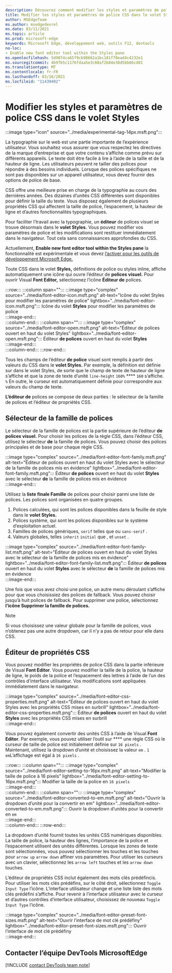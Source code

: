 ```yaml
---
description: Découvrez comment modifier les styles et paramètres de police CSS à l’aide du volet Styles dans Microsoft Edge DevTools.
title: Modifier les styles et paramètres de police CSS dans le volet Styles de DevTools
author: MSEdgeTeam
ms.author: msedgedevrel
ms.date: 03/11/2021
ms.topic: article
ms.prod: microsoft-edge
keywords: Microsoft Edge, développement web, outils F12, devtools
no-loc:
- Enable new font editor tool within the Styles pane
ms.openlocfilehash: 5d9074ca65f9cb98662a1bc181f70ead4c4232e1
ms.sourcegitcommit: 4b9fb5c1176fdaa5e3c60af2b84e38d5bb86cd81
ms.translationtype: MT
ms.contentlocale: fr-FR
ms.lasthandoff: 03/16/2021
ms.locfileid: "11439492"
---
```

# <a name="edit-css-font-styles-and-settings-in-the-styles-pane"></a>Modifier les styles et paramètres de police CSS dans le volet Styles  

:::image type="icon" source="../media/experimental-tag-14px.msft.png":::

La typographie sur le web est une partie importante de l’expérience utilisateur.  Vous souhaitez vous assurer que vous respectez les directives de la marque d’entreprise et que votre contenu s’affiche comme prévu sur différents appareils.  Le texte doit être facile à lire à l’aide de la taille et de la hauteur de ligne.  Les utilisateurs peuvent re tailler des polices pour répondre à des besoins individuels.  Lorsque des polices spécifiques ne sont pas disponibles sur un appareil utilisateur, vous devez fournir des options de police de base.  

CSS offre une meilleure prise en charge de la typographie au cours des dernières années.  Des dizaines d’unités CSS différentes sont disponibles pour définir la taille du texte.  Vous disposez également de plusieurs propriétés CSS qui affectent la taille de police, l’espacement, la hauteur de ligne et d’autres fonctionnalités typographiques.  

Pour faciliter l’travail avec la typographie, un **éditeur** de polices visuel se trouve désormais dans le **volet Styles.**  Vous pouvez modifier vos paramètres de police et les modifications sont restituer immédiatement dans le navigateur.  Tout cela sans connaissances approfondies du CSS.  

Actuellement, **Enable new font editor tool within the Styles pane** la fonctionnalité est expérimentale et vous devez [l’activer pour les outils de développement Microsoft Edge.][DevtoolsExperimentalFeaturesIndexTurnOnExperimentalFeatures]  

Toute CSS dans le volet **Styles,** définitions de police ou styles inline, affiche automatiquement une icône qui ouvre l’éditeur de **polices visuel.**  Pour ouvrir Visual **Font Editor,** sélectionnez l’icône **Éditeur de** polices.  

:::row:::
   :::column span="":::
      :::image type="complex" source="../media/font-editor-icon.msft.png" alt-text="Icône du volet Styles pour modifier les paramètres de police" lightbox="../media/font-editor-icon.msft.png":::
         Icône du volet **Styles** pour modifier les paramètres de police  
      :::image-end:::  
   :::column-end:::
   :::column span="":::
      :::image type="complex" source="../media/font-editor-open.msft.png" alt-text="Éditeur de polices ouvert en haut du volet Styles" lightbox="../media/font-editor-open.msft.png":::
         Éditeur **de polices** ouvert en haut du volet **Styles**  
      :::image-end:::  
   :::column-end:::
:::row-end:::  

Tous les champs de l’éditeur **de police** visuel sont remplis à partir des valeurs du CSS dans le **volet Styles.**  Par exemple, la définition est définie sur dans le volet Styles, de sorte que le champ de texte de hauteur de ligne s’affiche et que la zone de texte d’unité `line-height` `160%` **** `160` s’affiche. `%`  En outre, le curseur est automatiquement définie pour correspondre aux valeurs du champ de texte.  

**L’éditeur de** polices se compose de deux parties : le sélecteur de la famille de polices et l’éditeur de propriétés CSS.  

## <a name="the-font-family-selector"></a>Sélecteur de la famille de polices  

Le sélecteur de la famille de polices est la partie supérieure de l’éditeur **de polices visuel.**  Pour choisir les polices de la règle CSS, dans l’éditeur CSS, utilisez le sélecteur **de** la famille de polices.  Vous pouvez choisir des polices principales et de base pour chaque règle CSS.  

:::image type="complex" source="../media/font-editor-font-family.msft.png" alt-text="Éditeur de polices ouvert en haut du volet Styles avec le sélecteur de la famille de polices mis en évidence" lightbox="../media/font-editor-font-family.msft.png":::
   Éditeur **de polices** ouvert en haut du volet **Styles** avec le sélecteur **de** la famille de polices mis en évidence  
:::image-end:::  

Utilisez la **liste finale Famille** de polices pour choisir parmi une liste de polices.  Les polices sont organisées en quatre groupes.  

1.  Polices calculées, qui sont les polices disponibles dans la feuille de style dans le **volet Styles.**  
1.  Polices système, qui sont les polices disponibles sur le système d’exploitation actuel.  
1.  Familles de polices génériques, `serif` telles que ou `sans-serif` .  
1.  Valeurs globales, telles `inherit` `initial` que , et `unset` .  
    
:::image type="complex" source="../media/font-editor-font-family-list.msft.png" alt-text="Éditeur de polices ouvert en haut du volet Styles avec le sélecteur de la famille de polices mis en évidence" lightbox="../media/font-editor-font-family-list.msft.png":::
   Éditeur **de polices** ouvert en haut du volet **Styles** avec le sélecteur **de** la famille de polices mis en évidence  
:::image-end:::  

Une fois que vous avez choisi une police, un autre menu déroulant s’affiche pour que vous choisissiez des polices de fallback.  Vous pouvez choisir jusqu’à huit polices de fallback.  Pour supprimer une police, sélectionnez **l’icône Supprimer la famille de polices.**  

<!--:::image type="complex" source="../media/font-editor-defining-fonts.msft.png" alt-text="The font editor with a defined list of fonts and fallback fonts" lightbox="../media/font-editor-defining-fonts.msft.png":::
   The **Font Editor** with a defined list of fonts and fallback fonts highlighted
:::image-end:::  -->

> [!NOTE]
> Si vous choisissez une valeur globale pour la famille de polices, vous n’obtenez pas une autre dropdown, car il n’y a pas de retour pour elle dans CSS.  

## <a name="the-css-properties-editor"></a>Éditeur de propriétés CSS  

Vous pouvez modifier les propriétés de police CSS dans la partie inférieure de Visual **Font Editor**.  Vous pouvez modifier la taille de la police, la hauteur de ligne, le poids de la police et l’espacement des lettres à l’aide de l’un des contrôles d’interface utilisateur.  Vos modifications sont appliquées immédiatement dans le navigateur.  

:::image type="complex" source="../media/font-editor-css-properties.msft.png" alt-text="Éditeur de polices ouvert en haut du volet Styles avec les propriétés CSS mises en surbrill" lightbox="../media/font-editor-css-properties.msft.png":::
   Éditeur **de polices** ouvert en haut du volet **Styles** avec les propriétés CSS mises en surbrill  
:::image-end:::  

Vous pouvez également convertir des unités CSS à l’aide de Visual **Font Editor**.  Par exemple, vous pouvez utiliser l’outil sur **** une règle CSS où le curseur de taille de police est initialement définie sur `16 pixels` .  Maintenant, utilisez la dropdown d’unité et choisissez la valeur `em` .  `1 em`L’affichage est égal à `16 pixels` .  

:::row:::
   :::column span="":::
      :::image type="complex" source="../media/font-editor-setting-to-16px.msft.png" alt-text="Modifier la taille de police à 16 pixels" lightbox="../media/font-editor-setting-to-16px.msft.png":::
         Modifier la taille de la police en `16 pixels`  
      :::image-end:::  
   :::column-end:::
   :::column span="":::
      :::image type="complex" source="../media/font-editor-converted-to-em.msft.png" alt-text="Ouvrir la dropdown d’unité pour la convertir en em" lightbox="../media/font-editor-converted-to-em.msft.png":::
         Ouvrir la dropdown d’unités pour la convertir en `em`  
      :::image-end:::  
   :::column-end:::
:::row-end:::  

La dropdown d’unité fournit toutes les unités CSS numériques disponibles.  La taille de police, la hauteur des lignes, l’importance de la police et l’espacement utilisent des unités différentes.  Lorsque les zones de texte sont sélectionnées, vous pouvez sélectionner les touches et les touches pour `arrow up` `arrow down` affiner vos paramètres.  Pour utiliser les curseurs avec un clavier, sélectionnez les `arrow left` touches et les `arrow down` touches.  

L’éditeur de propriétés CSS inclut également des mots clés prédéfincis.  Pour utiliser les mots clés prédéfins, sur le côté droit, sélectionnez `Toggle Input Type` l’icône.  L’interface utilisateur change et une liste liste des mots clés prédéfini s’affiche.  Pour revenir à l’interface utilisateur avec le curseur et d’autres contrôles d’interface utilisateur, choisissez de nouveau `Toggle Input Type` l’icône.  

:::image type="complex" source="../media/font-editor-preset-font-sizes.msft.png" alt-text="Ouvrir l’interface de mot clé prédéfiny" lightbox="../media/font-editor-preset-font-sizes.msft.png":::
   Ouvrir l’interface de mot clé prédéfiny  
:::image-end:::  

## <a name="getting-in-touch-with-the-microsoft-edge-devtools-team"></a>Contacter l’équipe DevTools MicrosoftEdge  

[!INCLUDE [contact DevTools team note](../includes/contact-devtools-team-note.md)]  

<!-- links -->  

[DevtoolsIndex]: ../index.md "Outils de développement Microsoft Edge (Chromium) | Documents Microsoft"  
[DevtoolsExperimentalFeaturesIndex]: ../experimental-features/index.md "Fonctionnalités expérimentales | Documents Microsoft"  
[DevtoolsExperimentalFeaturesIndexTurnOnExperimentalFeatures]: ../experimental-features/index.md#turn-on-experimental-features "Activer les fonctionnalités expérimentales : fonctionnalités expérimentales | Documents Microsoft"  
